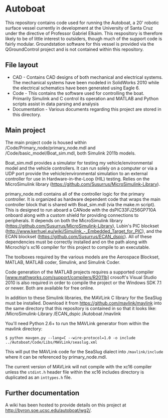 Autoboat
========

This repository contains code used for running the Autoboat, a 20' robotic surface vessel currently in development at the University of Santa Cruz under the directive of Professor Gabriel Elkaim. This respository is therefore likely to be of little interest to outsiders, though much of the support code is fairly modular. Groundstation software for this vessel is provided via the QGroundControl project and is not contained within this repository.

File layout
-----------
 * CAD - Contains CAD designs of both mechanical and electrical systems. The mechanical systems have been modeled in SolidWorks 2010 while the electrical schematics have been generated using Eagle 6.
 * Code - This contains the software used for controlling the boat. Primarily Simulink and C control its operation and MATLAB and Python scripts assist in data parsing and analysis
 * Documentation - Various documents regarding this project are stored in this directory.

Main project
------------

The main project code is housed within /Code/Primary_node/primary_node.mdl and /Code/basic\_model/Boat\_sim.mdl, both Simulink 2011b models.

Boat_sim.mdl provides a simulator for testing my vehicle/environmental model and the vehicle controllers. It can run solely on a computer or via a UDP port provide the vehicle/environmental simulation to an external controller for use in Hardware-in-the-Loop (HIL) testing. Relies on the MicroSimulink library (<https://github.com/Susurrus/MicroSimulink-Library>).

primary_node.mdl contains all of the controller logic for the primary controller. It is organized as hardware dependent code that wraps the main controller block that is shared with Boat_sim.mdl (via the make.m script). This is designed to run aboard a CANode with the dsPIC33FJ256GP710A onboard along with a custom shield for providing connections to peripherals. It depends on both the MicroSimulink library (<https://github.com/Susurrus/MicroSimulink-Library>), Lubin's PIC blockset (<http://www.kerhuel.eu/wiki/Simulink_-_Embedded_Target_for_PIC>), and the ECAN blockset (<https://github.com/Susurrus/ECAN_dspic>). All of these dependencies must be correctly installed and on the path along with Microchip's xc16 compiler for this project to compile to an executable.

The toolboxes required by the various models are the Aerospace Blockset, MATLAB, MATLAB coder, Simulink, and Simulink Coder.

Code generation of the MATLAB projects requires a supported compiler [www.mathworks.com/support/compilers/R2011b] crosoft's Visual Studio 2010 is also required in order to compile the project or the Windows SDK 7.1 or newer. Both are available for free online.

In addition to these Simulink libraries, the MAVLink C library for the SeaSlug must be installed. Download it from <https://github.com/mavlink/mavlink> into the same directory that this repository is contained in so that it looks like:
/MicroSimulink-Library
/ECAN_dspic
/Autoboat
/mavlink

You'll need Python 2.6+ to run the MAVLink generator from within the mavlink directory:

```$ python mavgen.py --lang=C --wire-protocol=1.0 -o include ../Autoboat/Code/Libs/MAVLink/seaslug.xml```

This will put the MAVLink code for the SeaSlug dialect into ```/mavlink/include``` where it can be referenced by primary_node.mdl.

The current version of MAVLink will not compile with the xc16 compiler unless the ```stdint.h``` header file within the xc16 includes directory is duplicated as an ```inttypes.h``` file.
 
Further documentation
---------------------

A wiki has been hosted to provide details on this project at <http://byron.soe.ucsc.edu/autoboat/wg2/>.
